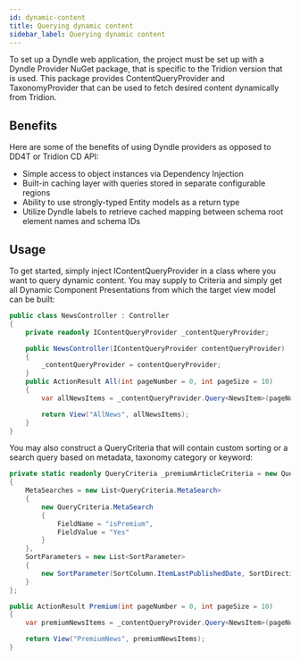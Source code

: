 ```yaml
---
id: dynamic-content
title: Querying dynamic content
sidebar_label: Querying dynamic content
---
```


To set up a Dyndle web application, the project must be set up with a Dyndle Provider NuGet package, that is specific to the Tridion version that is used. This package provides ContentQueryProvider and TaxonomyProvider that can be used to fetch desired content dynamically from Tridion.

## Benefits

Here are some of the benefits of using Dyndle providers as opposed to DD4T or Tridion CD API:

- Simple access to object instances via Dependency Injection
- Built-in caching layer with queries stored in separate configurable regions
- Ability to use strongly-typed Entity models as a return type
- Utilize Dyndle labels to retrieve cached mapping between schema root element names and schema IDs

## Usage

To get started, simply inject IContentQueryProvider in a class where you want to query dynamic content. You may supply to Criteria and simply get all Dynamic Component Presentations from which the target view model can be built:

```c#
public class NewsController : Controller
{
    private readonly IContentQueryProvider _contentQueryProvider;

    public NewsController(IContentQueryProvider contentQueryProvider)
    {
        _contentQueryProvider = contentQueryProvider;
    }
    public ActionResult All(int pageNumber = 0, int pageSize = 10)
    {
        var allNewsItems = _contentQueryProvider.Query<NewsItem>(pageNumber * pageSize, pageSize);

        return View("AllNews", allNewsItems);
    }
}
```

You may also construct a QueryCriteria that will contain custom sorting or a search query based on metadata, taxonomy category or keyword:

```c#
private static readonly QueryCriteria _premiumArticleCriteria = new QueryCriteria
{
    MetaSearches = new List<QueryCriteria.MetaSearch>
    {
        new QueryCriteria.MetaSearch
        {
            FieldName = "isPremium",
            FieldValue = "Yes"
        }
    },
    SortParameters = new List<SortParameter>
    {
        new SortParameter(SortColumn.ItemLastPublishedDate, SortDirection.Descending)
    }
};

public ActionResult Premium(int pageNumber = 0, int pageSize = 10)
{
    var premiumNewsItems = _contentQueryProvider.Query<NewsItem>(pageNumber * pageSize, pageSize, _premiumArticleCriteria);

    return View("PremiumNews", premiumNewsItems);
}
```
